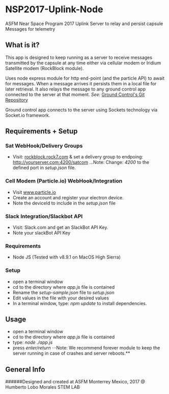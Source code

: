 # NSP2017-Uplink-Node
ASFM Near Space Program 2017
Uplink Server to relay and persist capsule Messages for telemetry

## What is it?
This app is designed to keep running as a server to receive messages transmitted by the capsule at any time either via cellular modem or Iridium Satellite modem (RockBlock module).

Uses node express module for http end-point (and the particle API) to await for messages.
When a message arrives it persists them in a local file for later retrieval.
It also relays the message to any ground control app connected to the server at that moment.
*See:* [Ground Control's Git Repository](https://github.com/ASFM-HLM-STEMLAB/NSP2017-GroundControl-iOS) 

Ground control app connects to the server using Sockets technology via Socket.io framework.

## Requirements + Setup

### Sat WebHook/Delivery Groups
- Visit: [rockblock.rock7.com](https://rockblock.rock7.com) & set a delivery group to endpoing: http://yourserver.com:4200/satcom
...Note: Change: *4200* to the defined port in *setup.json* file.

### Cell Modem (Particle.io) WebHook/Integration
- Visit www.particle.io 
- Create an account and register your electron device. 
- Note the deviceId to include in the *setup.json* file

### Slack Integration/Slackbot API
- Visit: Slack.com and get an SlackBot API Key.
- Note your slackBot API Key

### Requirements
- Node JS (Tested with v8.9.1 on MacOS High Sierra)

### Setup
- open a terminal window
- cd to the directory where *app.js* file is contained
- Rename the *setup-sample.json* file to *setup.json*
- Edit values in the file with your desired values
- In a terminal window, type: *npm update* to install dependencies.

## Usage
- open a terminal window
- cd to the directory where *app.js* file is contained
- type: *node ./app.js*
- press *enter/return*
⋅⋅⋅Note: We recommend forever module to keep the server running in case of crashes and server reboots.**

## General Info
######Designed and created at ASFM Monterrey Mexico, 2017 @ Humberto Lobo Morales STEM LAB
